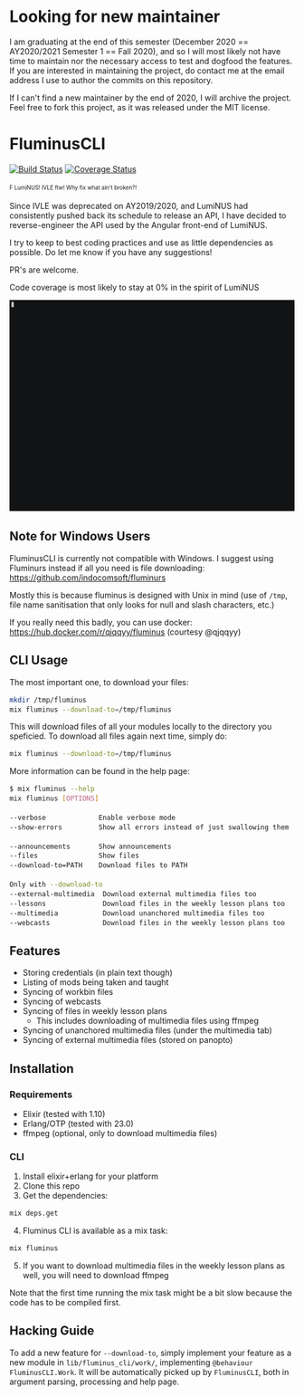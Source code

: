# Looking for new maintainer
I am graduating at the end of this semester (December 2020 == AY2020/2021 Semester 1 == Fall 2020), and so I will most likely not have time to maintain nor the necessary access to test and dogfood the features.
If you are interested in maintaining the project, do contact me at the email address I use to author the commits on this repository.

If I can't find a new maintainer by the end of 2020, I will archive the project.
Feel free to fork this project, as it was released under the MIT license.

# FluminusCLI

[![Build Status](https://travis-ci.com/indocomsoft/fluminus_cli.svg?branch=master)](https://travis-ci.com/indocomsoft/fluminus_cli)
[![Coverage Status](https://coveralls.io/repos/github/indocomsoft/fluminus_cli/badge.svg?branch=master)](https://coveralls.io/github/indocomsoft/fluminus_cli?branch=master)

<sup><sub>F LumiNUS! IVLE ftw! Why fix what ain't broken?!</sub></sup>

Since IVLE was deprecated on AY2019/2020, and LumiNUS had consistently pushed back its schedule to release an API, I have decided to reverse-engineer the API used by the Angular front-end of LumiNUS.

I try to keep to best coding practices and use as little dependencies as possible. Do let me know if you have any suggestions!

PR's are welcome.

Code coverage is most likely to stay at 0% in the spirit of LumiNUS

![demo](demo.gif)

## Note for Windows Users
FluminusCLI is currently not compatible with Windows. I suggest using Fluminurs instead if all you need is file downloading: https://github.com/indocomsoft/fluminurs

Mostly this is because fluminus is designed with Unix in mind (use of `/tmp`, file name sanitisation that only looks for null and slash characters, etc.)

If you really need this badly, you can use docker: https://hub.docker.com/r/qjqqyy/fluminus (courtesy @qjqqyy)

## CLI Usage
The most important one, to download your files:

```bash
mkdir /tmp/fluminus
mix fluminus --download-to=/tmp/fluminus
```

This will download files of all your modules locally to the directory you speficied. To download all files again next time, simply do:

```bash
mix fluminus --download-to=/tmp/fluminus
```

More information can be found in the help page:
```bash
$ mix fluminus --help
mix fluminus [OPTIONS]

--verbose             Enable verbose mode
--show-errors         Show all errors instead of just swallowing them

--announcements       Show announcements
--files               Show files
--download-to=PATH    Download files to PATH

Only with --download-to
--external-multimedia  Download external multimedia files too
--lessons              Download files in the weekly lesson plans too
--multimedia           Download unanchored multimedia files too
--webcasts             Download files in the weekly lesson plans too
```

## Features
- Storing credentials (in plain text though)
- Listing of mods being taken and taught
- Syncing of workbin files
- Syncing of webcasts
- Syncing of files in weekly lesson plans
  - This includes downloading of multimedia files using ffmpeg
- Syncing of unanchored multimedia files (under the multimedia tab)
- Syncing of external multimedia files (stored on panopto)


## Installation
### Requirements
- Elixir (tested with 1.10)
- Erlang/OTP (tested with 23.0)
- ffmpeg (optional, only to download multimedia files)

### CLI
1. Install elixir+erlang for your platform
2. Clone this repo
3. Get the dependencies:
```bash
mix deps.get
```
4. Fluminus CLI is available as a mix task:
```bash
mix fluminus
```

5. If you want to download multimedia files in the weekly lesson plans as well, you will need to download ffmpeg

Note that the first time running the mix task might be a bit slow because
the code has to be compiled first.

## Hacking Guide
To add a new feature for `--download-to`, simply implement your feature as a new module in `lib/fluminus_cli/work/`, implementing `@behaviour FluminusCLI.Work`.
It will be automatically picked up by `FluminusCLI`, both in argument parsing, processing and help page.
